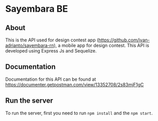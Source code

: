 # Sayembara BE

## About
This is the API used for design contest app (https://github.com/ivan-adrianto/sayembara-rn), a mobile app for design contest. 
This API is developed using Express Js and Sequelize. 


## Documentation
Documentation for this API can be found at https://documenter.getpostman.com/view/13352708/2s83mjF1gC


## Run the server
To run the server, first you need to run `npm install` and the `npm start`.

